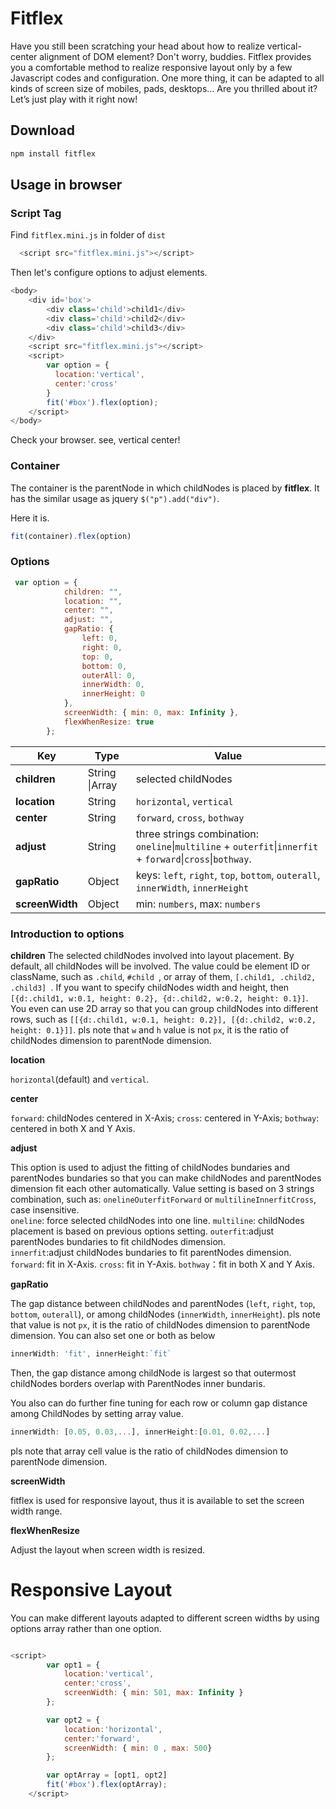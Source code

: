 # Fitflex
Have you still been scratching your head about how to realize vertical-center alignment of DOM element?
Don't worry, buddies. Fitflex provides you a comfortable method to realize responsive layout only by a few Javascript codes and configuration. One more thing, it can be adapted to all kinds of screen size of mobiles, pads, desktops… 
Are you thrilled about it? Let’s just play with it right now!



## Download

```js
npm install fitflex
```

## Usage in browser
### Script Tag

Find `fitflex.mini.js` in folder of `dist`

```js
  <script src="fitflex.mini.js"></script>
```
Then let's configure options to adjust elements.

```js
<body>
    <div id='box'>
        <div class='child'>child1</div>
        <div class='child'>child2</div>
        <div class='child'>child3</div>
    </div>
    <script src="fitflex.mini.js"></script>
    <script>
        var option = {
          location:'vertical',
          center:'cross'
        }
        fit('#box').flex(option);
    </script>
</body>
```
Check your browser. see, vertical center!

### Container
The container is the parentNode in which childNodes is placed by **fitflex**. 
It has the similar usage as jquery `$("p").add("div")`.

Here it is.

```js
fit(container).flex(option)
```


### Options

```js
 var option = {
            children: "",
            location: "",
            center: "",
            adjust: "",
            gapRatio: {
                left: 0,
                right: 0,
                top: 0,
                bottom: 0,
                outerAll: 0,
                innerWidth: 0,
                innerHeight: 0
            },
            screenWidth: { min: 0, max: Infinity },
            flexWhenResize: true
        };
```

| Key             | Type           | Value                                                                                                       |
| --------------- | -------------- | ----------------------------------------------------------------------------------------------------------- |
| **children**    | String \|Array | selected childNodes                                                                                         |
| **location**    | String         | `horizontal`, `vertical`                                                                                    |
| **center**      | String         | `forward`, `cross`, `bothway`                                                                               |
| **adjust**      | String         | three strings combination: `oneline`\|`multiline` + `outerfit`\|`innerfit` + `forward`\|`cross`\|`bothway`. |
| **gapRatio**    | Object         | keys: `left`, `right`, `top`, `bottom`, `outerall`, `innerWidth`, `innerHeight`                             |
| **screenWidth** | Object         | min: `numbers`, max: `numbers`                                                                              |

### Introduction to options

**children**
The selected childNodes involved into layout placement. By default, all childNodes will be involved.  The value could be element ID or className, such as `.child`, `#child `, or array of them, `[.child1, .child2, .child3] `. If you want to specify childNodes width and height, then `[{d:.child1, w:0.1, height: 0.2}, {d:.child2, w:0.2, height: 0.1}]`. You even can use 2D array so that you can group childNodes into different rows, such as `[[{d:.child1, w:0.1, height: 0.2}], [{d:.child2, w:0.2, height: 0.1}]]`. pls note that `w` and `h` value is not `px`, it is the ratio of childNodes dimension to parentNode dimension. 

**location**

`horizontal`(default) and `vertical`. 

**center**

`forward`: childNodes centered in X-Axis; 
`cross`: centered in Y-Axis; 
`bothway`: centered in both X and Y Axis.

**adjust**

This option is used to adjust the fitting of childNodes bundaries and parentNodes bundaries so that you can make childNodes and parentNodes dimension fit each other automatically. Value setting is based on 3 strings combination, such as: `onelineOuterfitForward` or `multilineInnerfitCross`, case insensitive.  
`oneline`: force selected childNodes into one line. 
`multiline`: childNodes placement is based on previous options setting.
`outerfit`:adjust parentNodes bundaries to fit childNodes dimension.  
`innerfit`:adjust childNodes bundaries to fit parentNodes dimension. 
`forward`: fit in X-Axis. 
`cross`: fit in Y-Axis.
`bothway`：fit in both X and Y Axis.

**gapRatio**

The gap distance between childNodes and parentNodes (`left`, `right`, `top`, `bottom`, `outerall`), or among childNodes (`innerWidth`, `innerHeight`). pls note that value is not `px`, it is the ratio of childNodes dimension to parentNode dimension. 
You can also set one or both as below

```js
innerWidth: 'fit', innerHeight:`fit`
```
Then, the gap distance among childNode is largest so that outermost childNodes borders overlap with ParentNodes inner bundaris. 

You also can do further fine tuning for each row or column gap distance among ChildNodes by setting array value. 

```js
innerWidth: [0.05, 0.03,...], innerHeight:[0.01, 0.02,...]
```
pls note that array cell value is the ratio of childNodes dimension to parentNode dimension. 


**screenWidth**

fitflex is used for responsive layout, thus it is available to set the screen width range. 

**flexWhenResize**

Adjust the layout when screen width is resized. 



# Responsive Layout 

You can make different layouts adapted to different screen widths by using options array rather than one option. 

```js

<script>
        var opt1 = {
            location:'vertical',
            center:'cross',
            screenWidth: { min: 501, max: Infinity }
        }; 

        var opt2 = {
            location:'horizontal',
            center:'forward',
            screenWidth: { min: 0 , max: 500}
        };

        var optArray = [opt1, opt2]
        fit('#box').flex(optArray);
    </script>

```






